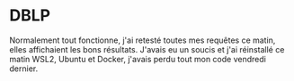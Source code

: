 # DBLP

Normalement tout fonctionne, j'ai retesté toutes mes requêtes ce matin, elles affichaient les bons résultats. 
J'avais eu un soucis et j'ai réinstallé ce matin WSL2, Ubuntu et Docker, j'avais perdu tout mon code vendredi dernier. 
